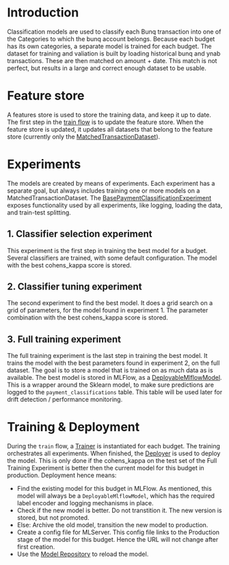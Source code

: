 # Introduction
Classification models are used to classify each Bunq transaction into one of the Categories to which the bunq account belongs. Because each budget has its own categories, a separate model is trained for each budget. The dataset for training and valiation is built by loading historical bunq and ynab transactions. These are then matched on amount + date. This match is not perfect, but results in a large and correct enough dataset to be usable. 

# Feature store
A features store is used to store the training data, and keep it up to date. The first step in the [train flow](/docs/orchestration.md#deployments) is to update the feature store. When the feature store is updated, it updates all datasets that belong to the feature store (currently only the [MatchedTransactionDataset](/bunq_ynab_connect/classification/datasets/matched_transactions_dataset.py)).

# Experiments
The models are created by means of experiments. Each experiment has a separate goal, but always includes training one or more models on a MatchedTransactionDataset. The [BasePaymentClassificationExperiment](/bunq_ynab_connect/classification/experiments/base_payment_classification_experiment.py) exposes functionality used by all experiments, like logging, loading the data, and train-test splitting.

## 1. Classifier selection experiment
This experiment is the first step in training the best model for a budget. Several classifiers are trained, with some default configuration. The model with the best cohens_kappa score is stored. 

## 2. Classifier tuning experiment
The second experiment to find the best model. It does a grid search on a grid of parameters, for the model found in experiment 1. The parameter combination with the best cohens_kappa score is stored.

## 3. Full training experiment
The full training experiment is the last step in training the best model. It trains the model with the best parameters found in experiment 2, on the full dataset. The goal is to store a model that is trained on as much data as is available. The best model is stored in MLFlow, as a [DeployableMlflowModel](/bunq_ynab_connect/classification/deployable_mlflow_model.py). This is a wrapper around the Sklearn model, to make sure predictions are logged to the `payment_classifications` table. This table will be used later for drift detection / performance monitoring.

# Training & Deployment
During the `train` flow, a [Trainer](/bunq_ynab_connect/classification/trainer.py) is instantiated for each budget. The training orchestrates all experiments. When finished, the [Deployer](/bunq_ynab_connect/classification/deployer.py) is used to deploy the model. This is only done if the cohens_kappa on the test set of the Full Training Experiment is better then the current model for this budget in production. Deployment hence means:
- Find the existing model for this budget in MLFlow. As mentioned, this model will always be a `DeployableMlflowModel`, which has the required label encoder and logging mechanisms in place.
- Check if the new model is better. Do not transtition it. The new version is stored, but not promoted.
- Else: Archive the old model, transition the new model to production.
- Create a config file for MLServer. This config file links to the Production stage of the model for this budget. Hence the URL will not change after first creation.
- Use the [Model Repository](https://mlserver.readthedocs.io/en/latest/examples/model-repository/README.html) to reload the model.